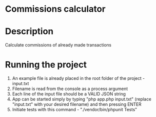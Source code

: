 # Commissions calculator

# Description
Calculate commissions of already made transactions

# Running the project
1. An example file is already placed in the root folder of the project - input.txt
2. Filename is read from the console as a process argument
3. Each line of the input file should be a VALID JSON string
4. App can be started simply by typing "php app.php input.txt" (replace "input.txt" with your desired filename) and then pressing ENTER
5. Initiate tests with this command - "./vendor/bin/phpunit Tests"

